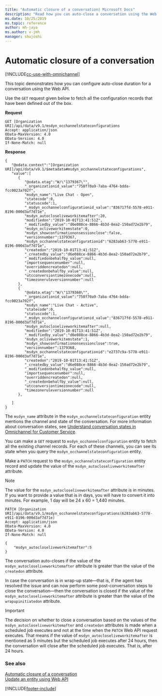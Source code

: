 ```yaml
---
title: "Automatic closure of a conversation| Microsoft Docs"
description: "Read how you can auto-close a conversation using the Web API"
ms.date: 10/25/2019
ms.topic: reference
author: mh-jaya
ms.author: v-jmh
manager: shujoshi
---
```

# Automatic closure of a conversation

[!INCLUDE[cc-use-with-omnichannel](../includes/cc-use-with-omnichannel.md)]

This topic demonstrates how you can configure auto-close duration for a conversation using the Web API. 

Use the `GET` request given below to fetch all the configuration records that have been defined out of the box.

**Request**

```http
GET [Organization URI]/api/data/v9.1/msdyn_occhannelstateconfigurations
Accept: application/json  
OData-MaxVersion: 4.0  
OData-Version: 4.0
If-None-Match: null
```

**Response**

```http
{ 
   "@odata.context":"[Organization URI]/api/data/v9.1/$metadata#msdyn_occhannelstateconfigurations",
   "value":[ 
      { 
         "@odata.etag":"W/\"1379367\"",
         "_organizationid_value":"758f70a9-7aba-4764-bdda-fcc0023a702f",
         "msdyn_name":"Live Chat - Open",
         "statecode":0,
         "statuscode":1,
         "_msdyn_occhannelconfigurationid_value":"836717fd-5578-e911-8196-000d3af7d71e",
         "msdyn_autocloseliveworkitemafter":20,
         "modifiedon":"2019-10-01T13:41:51Z",
         "_modifiedby_value":"d6e088ce-8866-4b3d-8ea2-150ad72e2b79",
         "msdyn_ocliveworkitemstate":0,
         "msdyn_showconfirmationonsessionclose":false,
         "versionnumber":1379367,
         "msdyn_occhannelstateconfigurationid":"6283ab63-5778-e911-8196-000d3af7d71e",
         "createdon":"2019-10-01T13:41:51Z",
         "_createdby_value":"d6e088ce-8866-4b3d-8ea2-150ad72e2b79",
         "_modifiedonbehalfby_value":null,
         "importsequencenumber":null,
         "overriddencreatedon":null,
         "_createdonbehalfby_value":null,
         "utcconversiontimezonecode":null,
         "timezoneruleversionnumber":null
      },
      { 
         "@odata.etag":"W/\"1379368\"",
         "_organizationid_value":"758f70a9-7aba-4764-bdda-fcc0023a702f",
         "msdyn_name":"Live Chat - Active",
         "statecode":0,
         "statuscode":1,
         "_msdyn_occhannelconfigurationid_value":"836717fd-5578-e911-8196-000d3af7d71e",
         "msdyn_autocloseliveworkitemafter":null,
         "modifiedon":"2019-10-01T13:41:51Z",
         "_modifiedby_value":"d6e088ce-8866-4b3d-8ea2-150ad72e2b79",
         "msdyn_ocliveworkitemstate":1,
         "msdyn_showconfirmationonsessionclose":true,
         "versionnumber":1379368,
         "msdyn_occhannelstateconfigurationid":"e2737c9a-5778-e911-8196-000d3af7d71e",
         "createdon":"2019-10-01T13:41:51Z",
         "_createdby_value":"d6e088ce-8866-4b3d-8ea2-150ad72e2b79",
         "_modifiedonbehalfby_value":null,
         "importsequencenumber":null,
         "overriddencreatedon":null,
         "_createdonbehalfby_value":null,
         "utcconversiontimezonecode":null,
         "timezoneruleversionnumber":null
      },

   ]
}
```

The `msdyn_name` attribute in the `msdyn_occhannelstateconfiguration` entity mentions the channel and state of the conversation. For more information about conversation states, see [Understand conversation states in Omnichannel for Customer Service](oc-conversation-state.md).

You can make a `GET` request to `msdyn_occhannelconfiguration` entity to fetch all the existing channel records. For each of these channels, you can see its state when you query the `msdyn_occhannelstateconfiguration` entity.

Make a `PATCH` request to the `msdyn_occhannelstateconfiguration` entity record and update the value of the `msdyn_autocloseliveworkitemafter` attribute.

> [!NOTE]
> The value for the `msdyn_autocloseliveworkitemafter` attribute is in minutes. If you want to provide a value that is in days, you will have to convert it into minutes. For example, 1 day will be 24 x 60 = 1,440 minutes.

```http
PATCH [Organization URI]/api/data/v9.1/msdyn_occhannelstateconfigurations(6283ab63-5778-e911-8196-000d3af7d71e)
Accept: application/json  
OData-MaxVersion: 4.0  
OData-Version: 4.0
If-None-Match: null

{
    "msdyn_autocloseliveworkitemafter":5
}
```
The conversation auto-closes if the value of the `msdyn_autocloseliveworkitemafter` attribute is greater than the value of the `createdon` attribute.

In case the conversation is in wrap-up state—that is, if the agent has resolved the issue and can now perform some post-conversation steps to close the conversation—then the conversation is closed if the value of the `msdyn_autocloseliveworkitemafter` attribute is greater than the value of the `wrapupinitiatedon` attribute.

> [!IMPORTANT]
> The decision on whether to close a conversation based on the values of the `msdyn_autocloseliveworkitemafter` and `createdon` attributes is made when a scheduled job executes and not at the time when the `PATCH` Web API request executes. That means if the value of `msdyn_autocloseliveworkitemafter` is mentioned as 5 minutes but the scheduled job executes after 24 hours, then the conversation will close after the scheduled job executes. That is, after 24 hours.

### See also

[Automatic closure of a conversation](oc-conversation-state.md#automatic-closure-of-a-conversation)  
[Update an entity using Web API](/powerapps/developer/common-data-service/webapi/update-delete-entities-using-web-api#basic-update)  


[!INCLUDE[footer-include](../includes/footer-banner.md)]
